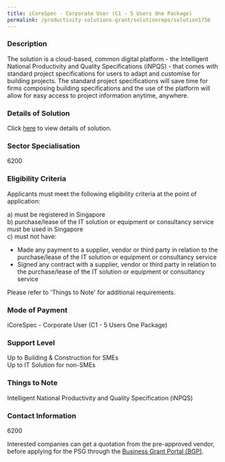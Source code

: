 ```yaml
---
title: iCoreSpec - Corporate User (C1 - 5 Users One Package)
permalink: /productivity-solutions-grant/solutionrepo/solution1756
---
```


### Description

The solution is a cloud-based, common digital platform - the Intelligent National Productivity and Quality Specifications (iNPQS) - that comes with standard project specifications for users to adapt and customise for building projects. The standard project specifications will save time for firms composing building specifications and the use of the platform will allow for easy access to project information anytime, anywhere.

### Details of Solution

Click <a href='iNPQS Pte Ltd' target='_blank' rel='noopener'>here</a> to view details of solution.

### Sector Specialisation

 6200 

### Eligibility Criteria

Applicants must meet the following eligibility criteria at the point of application:

a) must be registered in Singapore <br>
b) purchase/lease of the IT solution or equipment or consultancy service must be used in Singapore <br>
c) must not have:
- Made any payment to a supplier, vendor or third party in relation to the purchase/lease of the IT solution or equipment or consultancy service
- Signed any contract with a supplier, vendor or third party in relation to the purchase/lease of the IT solution or equipment or consultancy service

Please refer to 'Things to Note' for additional requirements.

### Mode of Payment
iCoreSpec - Corporate User (C1 - 5 Users One Package)

### Support Level
Up to Building & Construction for SMEs <br>
Up to IT Solution for non-SMEs

### Things to Note
Intelligent National Productivity and Quality Specification (iNPQS)

### Contact Information
6200

Interested companies can get a quotation from the pre-approved vendor, before applying for the PSG through the <a target='_blank' rel='noopener' href='https://www.businessgrants.gov.sg/'>Business Grant Portal (BGP)</a>.
